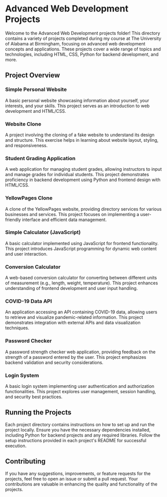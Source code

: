 # Advanced Web Development Projects

Welcome to the Advanced Web Development projects folder! This directory contains a variety of projects completed during my course at The University of Alabama at Birmingham, focusing on advanced web development concepts and applications. These projects cover a wide range of topics and technologies, including HTML, CSS, Python for backend development, and more.

## Project Overview

### Simple Personal Website
A basic personal website showcasing information about yourself, your interests, and your skills. This project serves as an introduction to web development and HTML/CSS.

### Website Clone
A project involving the cloning of a fake website to understand its design and structure. This exercise helps in learning about website layout, styling, and responsiveness.

### Student Grading Application
A web application for managing student grades, allowing instructors to input and manage grades for individual students. This project demonstrates proficiency in backend development using Python and frontend design with HTML/CSS.

### YellowPages Clone
A clone of the YellowPages website, providing directory services for various businesses and services. This project focuses on implementing a user-friendly interface and efficient data management.

### Simple Calculator (JavaScript)
A basic calculator implemented using JavaScript for frontend functionality. This project introduces JavaScript programming for dynamic web content and user interaction.

### Conversion Calculator
A web-based conversion calculator for converting between different units of measurement (e.g., length, weight, temperature). This project enhances understanding of frontend development and user input handling.

### COVID-19 Data API
An application accessing an API containing COVID-19 data, allowing users to retrieve and visualize pandemic-related information. This project demonstrates integration with external APIs and data visualization techniques.

### Password Checker
A password strength checker web application, providing feedback on the strength of a password entered by the user. This project emphasizes backend validation and security considerations.

### Login System
A basic login system implementing user authentication and authorization functionalities. This project explores user management, session handling, and security best practices.

## Running the Projects

Each project directory contains instructions on how to set up and run the project locally. Ensure you have the necessary dependencies installed, including Python for backend projects and any required libraries. Follow the setup instructions provided in each project's README for successful execution.

## Contributing

If you have any suggestions, improvements, or feature requests for the projects, feel free to open an issue or submit a pull request. Your contributions are valuable in enhancing the quality and functionality of the projects.